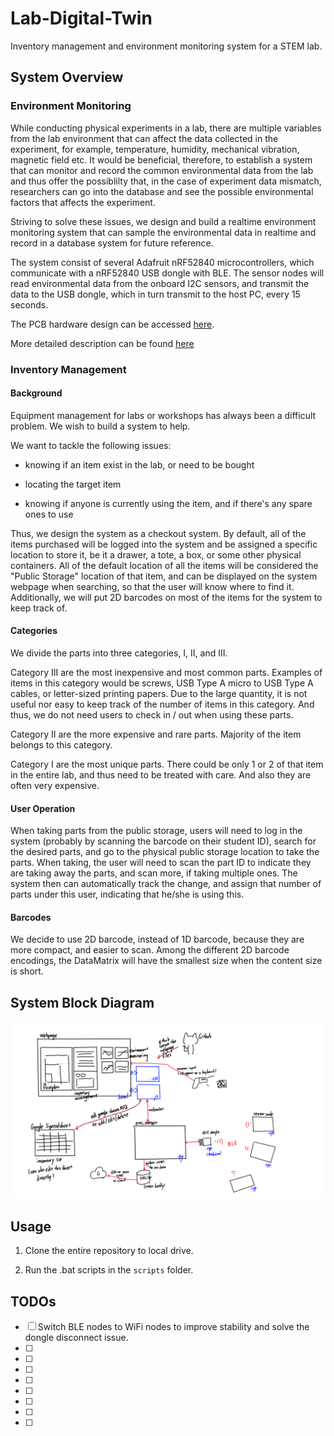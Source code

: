 # Lab-Digital-Twin
Inventory management and environment monitoring system for a STEM lab.

## System Overview

### Environment Monitoring

While conducting physical experiments in a lab, there are multiple variables from the lab environment that can affect the data collected in the experiment, for example, temperature, humidity, mechanical vibration, magnetic field etc. It would be beneficial, therefore, to establish a system that can monitor and record the common environmental data from the lab and thus offer the possiblilty that, in the case of experiment data mismatch, researchers can go into the database and see the possible environmental factors that affects the experiment.

Striving to solve these issues, we design and build a realtime environment monitoring system that can sample the environmental data in realtime and record in a database system for future reference.

The system consist of several Adafruit nRF52840 microcontrollers, which communicate with a nRF52840 USB dongle with BLE. The sensor nodes will read environmental data from the onboard I2C sensors, and transmit the data to the USB dongle, which in turn transmit to the host PC, every 15 seconds.

The PCB hardware design can be accessed [here](https://oshwhub.com/t-k-233/urap-sensor-node-v1). 

More detailed description can be found [here](https://github.com/Ma-Lab-Cal/Lab-Digital-Twin/blob/main/firmware/README.md)

### Inventory Management

#### Background

Equipment management for labs or workshops has always been a difficult problem. We wish to build a system to help.

We want to tackle the following issues:

- knowing if an item exist in the lab, or need to be bought

- locating the target item

- knowing if anyone is currently using the item, and if there's any spare ones to use

Thus, we design the system as a checkout system. By default, all of the items purchased will be logged into the system and be assigned a specific location to store it, be it a drawer, a tote, a box, or some other physical containers. All of the default location of all the items will be considered the "Public Storage" location of that item, and can be displayed on the system webpage when searching, so that the user will know where to find it. Additionally, we will put 2D barcodes on most of the items for the system to keep track of. 

#### Categories

We divide the parts into three categories, I, II, and III.

Category III are the most inexpensive and most common parts. Examples of items in this category would be screws, USB Type A micro to USB Type A cables, or letter-sized printing papers. Due to the large quantity, it is not useful nor easy to keep track of the number of items in this category. And thus, we do not need users to check in / out when using these parts.

Category II are the more expensive and rare parts. Majority of the item belongs to this category. 

Category I are the most unique parts. There could be only 1 or 2 of that item in the entire lab, and thus need to be treated with care. And also they are often very expensive.

#### User Operation

When taking parts from the public storage, users will need to log in the system (probably by scanning the barcode on their student ID), search for the desired parts, and go to the physical public storage location to take the parts. When taking, the user will need to scan the part ID to indicate they are taking away the parts, and scan more, if taking multiple ones. The system then can automatically track the change, and assign that number of parts under this user, indicating that he/she is using this.

#### Barcodes

We decide to use 2D barcode, instead of 1D barcode, because they are more compact, and easier to scan. Among the different 2D barcode encodings, the DataMatrix will have the smallest size when the content size is short. 

## System Block Diagram

![](block_diagram.png)

## Usage

1. Clone the entire repository to local drive.

2. Run the .bat scripts in the `scripts` folder.

## TODOs

- [ ] Switch BLE nodes to WiFi nodes to improve stability and solve the dongle disconnect issue.
- [ ] 
- [ ] 
- [ ] 
- [ ] 
- [ ] 
- [ ] 
- [ ] 
- [ ] 
